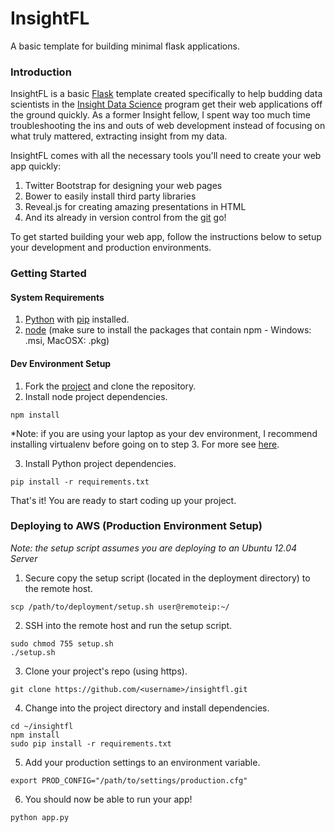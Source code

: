 # InsightFL
A basic template for building minimal flask applications.

### Introduction
InsightFL is a basic [Flask](http://flask.pocoo.org/) template created specifically to help budding
data scientists in the [Insight Data Science](http://insightdatascience.com/) program get their web applications
off the ground quickly. As a former Insight fellow, I spent way too much time troubleshooting the ins and outs of
web development instead of focusing on what truly mattered, extracting insight from my data.

InsightFL comes with all the necessary tools you'll need to create your web app quickly:

  1. Twitter Bootstrap for designing your web pages
  2. Bower to easily install third party libraries
  3. Reveal.js for creating amazing presentations in HTML
  4. And its already in version control from the [git](http://git-scm.com/) go!

To get started building your web app, follow the instructions below to setup your development and production
environments.

### Getting Started <a name="getting-started"></a>
#### System Requirements <a name="system-requirements"></a>
1. [Python](https://www.python.org/downloads/) with [pip](http://pip.readthedocs.org/en/latest/installing.html) installed.
2. [node](http://nodejs.org/) (make sure to install the packages that contain npm - Windows: .msi, MacOSX: .pkg)

#### Dev Environment Setup <a name="environment-setup"></a>
1. Fork the [project](https://github.com/stormpython/insightfl/fork) and clone the repository.
2. Install node project dependencies.

  ```
  npm install
  ```

*Note: if you are using your laptop as your dev environment, I recommend installing virtualenv before going on to step 3.
For more see [here](http://flask.pocoo.org/docs/installation/#virtualenv).

3. Install Python project dependencies.

  ```
  pip install -r requirements.txt
  ```

That's it! You are ready to start coding up your project.


### Deploying to AWS (Production Environment Setup)

*Note: the setup script assumes you are deploying to an Ubuntu 12.04 Server*

1. Secure copy the setup script (located in the deployment directory) to the remote host.

  ```
  scp /path/to/deployment/setup.sh user@remoteip:~/
  ```

2. SSH into the remote host and run the setup script.

  ```
  sudo chmod 755 setup.sh
  ./setup.sh
  ```

3. Clone your project's repo (using https).

  ```
  git clone https://github.com/<username>/insightfl.git
  ```

4. Change into the project directory and install dependencies.

  ```
  cd ~/insightfl
  npm install
  sudo pip install -r requirements.txt
  ```

5. Add your production settings to an environment variable.

  ```
  export PROD_CONFIG="/path/to/settings/production.cfg"
  ```

6. You should now be able to run your app!

  ```
  python app.py
  ```

